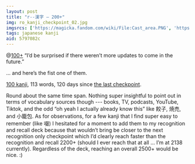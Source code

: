 ```yaml
---
layout: post
title: "r--漢字 — 200+"
img: ro_kanji_checkpoint_02.jpg
imgsrcs: ['https://magicka.fandom.com/wiki/File:Cast_area.PNG', 'https://commons.wikimedia.org/wiki/File:Anki-icon.svg']
tags: japanese kanji
aid: 5797082c
---
```


@[100+](/a/5797082c) “I’d be surprised if there weren’t more updates to come in the future.”

... and here’s the fist one of them.

[100 kanji](/assets/dl/ro_kanji_checkpoint_2), 113 words, 120 days since [the last checkpoint](/a/5797082c).

Round about the same time span. Nothing super insightful to point out in terms of vocabulary sources though --- books, TV, podcasts, YouTube, Tiktok, and the odd “oh yeah I actually already know this” like <span class="mixlang"><span class="swap" swap="dumplings"><span class="inner">餃子</span></span></span>, <span class="mixlang"><span class="swap" swap="dumplings"><span class="inner">焼売</span></span></span>, and <span class="mixlang"><span class="swap" swap="dumplings"><span class="inner">小籠包</span></span></span>. As for observations, for a few kanji that I find super easy to remember (like <span class="mixlang"><span class="swap" swap="sip / slurp / sub"><span class="inner">啜</span></span></span>) I hesitated for a moment to add them to my recognition and recall deck because that wouldn’t bring be closer to the next recognition only checkpoint which I’d clearly reach faster than the recognition and recall 2200+ (should I ever reach that at all ... I’m at 2138 currently). Regardless of the deck, reaching an overall 2500+ would be nice. :)
